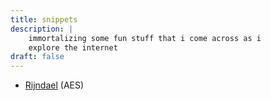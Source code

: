 ```yaml
---
title: snippets
description: |
    immortalizing some fun stuff that i come across as i
    explore the internet
draft: false
---
```


- [Rijndael](https://en.wikipedia.org/wiki/Advanced_Encryption_Standard) (AES)